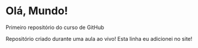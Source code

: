 # Olá, Mundo!
 Primeiro repositório do curso de GitHub

 Repositório criado durante uma aula ao vivo!
Esta linha eu adicionei no site!
